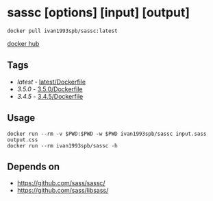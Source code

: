 # sassc [options] [input] [output]

`docker pull ivan1993spb/sassc:latest`

[docker hub](https://hub.docker.com/r/ivan1993spb/sassc/)

## Tags

* *latest* - [latest/Dockerfile](https://github.com/ivan1993spb/docker-sassc/blob/master/latest/Dockerfile)
* *3.5.0* - [3.5.0/Dockerfile](https://github.com/ivan1993spb/docker-sassc/blob/v3.5.0/3.5.0/Dockerfile)
* *3.4.5* - [3.4.5/Dockerfile](https://github.com/ivan1993spb/docker-sassc/blob/v3.4.5/3.4.5/Dockerfile)

## Usage

```
docker run --rm -v $PWD:$PWD -w $PWD ivan1993spb/sassc input.sass output.css
docker run --rm ivan1993spb/sassc -h
```

## Depends on

* https://github.com/sass/sassc/
* https://github.com/sass/libsass/
